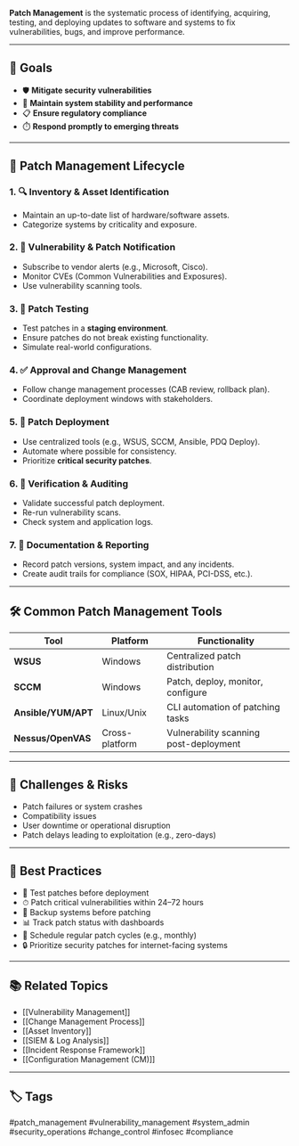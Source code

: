 **Patch Management** is the systematic process of identifying, acquiring, testing, and deploying updates to software and systems to fix vulnerabilities, bugs, and improve performance.

---

## 🎯 Goals

- 🛡️ **Mitigate security vulnerabilities**
- 🔁 **Maintain system stability and performance**
- 📋 **Ensure regulatory compliance**
- ⏱️ **Respond promptly to emerging threats**

---

## 🔄 Patch Management Lifecycle

### 1. 🔍 **Inventory & Asset Identification**
- Maintain an up-to-date list of hardware/software assets.
- Categorize systems by criticality and exposure.

### 2. 📢 **Vulnerability & Patch Notification**
- Subscribe to vendor alerts (e.g., Microsoft, Cisco).
- Monitor CVEs (Common Vulnerabilities and Exposures).
- Use vulnerability scanning tools.

### 3. 🧪 **Patch Testing**
- Test patches in a **staging environment**.
- Ensure patches do not break existing functionality.
- Simulate real-world configurations.

### 4. ✅ **Approval and Change Management**
- Follow change management processes (CAB review, rollback plan).
- Coordinate deployment windows with stakeholders.

### 5. 🚀 **Patch Deployment**
- Use centralized tools (e.g., WSUS, SCCM, Ansible, PDQ Deploy).
- Automate where possible for consistency.
- Prioritize **critical security patches**.

### 6. 🔎 **Verification & Auditing**
- Validate successful patch deployment.
- Re-run vulnerability scans.
- Check system and application logs.

### 7. 📁 **Documentation & Reporting**
- Record patch versions, system impact, and any incidents.
- Create audit trails for compliance (SOX, HIPAA, PCI-DSS, etc.).

---

## 🛠 Common Patch Management Tools

| Tool              | Platform         | Functionality                               |
|-------------------|------------------|---------------------------------------------|
| **WSUS**          | Windows           | Centralized patch distribution              |
| **SCCM**          | Windows           | Patch, deploy, monitor, configure           |
| **Ansible/YUM/APT** | Linux/Unix       | CLI automation of patching tasks            |
| **Nessus/OpenVAS** | Cross-platform   | Vulnerability scanning post-deployment      |

---

## 🚨 Challenges & Risks

- Patch failures or system crashes
- Compatibility issues
- User downtime or operational disruption
- Patch delays leading to exploitation (e.g., zero-days)

---

## 🧾 Best Practices

- 🧪 Test patches before deployment
- ⏱ Patch critical vulnerabilities within 24–72 hours
- 🔐 Backup systems before patching
- 📊 Track patch status with dashboards
- 🔁 Schedule regular patch cycles (e.g., monthly)
- 🔒 Prioritize security patches for internet-facing systems

---

## 📚 Related Topics

- [[Vulnerability Management]]
- [[Change Management Process]]
- [[Asset Inventory]]
- [[SIEM & Log Analysis]]
- [[Incident Response Framework]]
- [[Configuration Management (CM)]]

---

## 🏷 Tags

#patch_management #vulnerability_management #system_admin #security_operations #change_control #infosec #compliance
